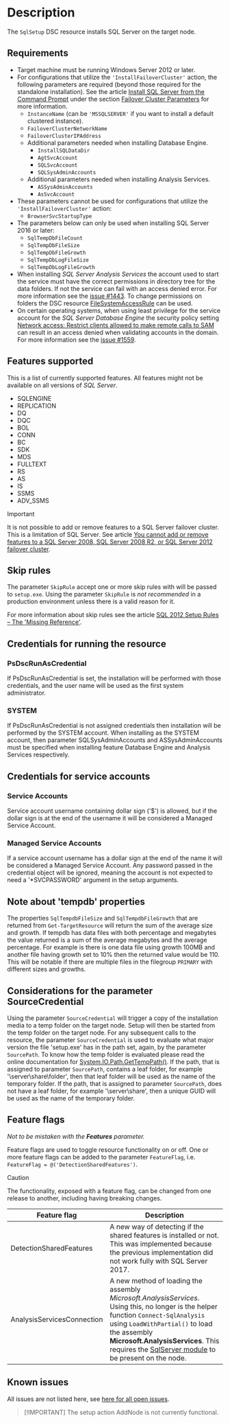 # Description

The `SqlSetup` DSC resource installs SQL Server on the target node.

## Requirements

- Target machine must be running Windows Server 2012 or later.
- For configurations that utilize the `'InstallFailoverCluster'` action, the following
  parameters are required (beyond those required for the standalone installation).
  See the article [Install SQL Server from the Command Prompt](https://docs.microsoft.com/en-us/sql/database-engine/install-windows/install-sql-server-from-the-command-prompt)
  under the section [Failover Cluster Parameters](https://docs.microsoft.com/en-us/sql/database-engine/install-windows/install-sql-server-from-the-command-prompt#ClusterInstall)
  for more information.
  - `InstanceName` (can be `'MSSQLSERVER'` if you want to install a default
    clustered instance).
  - `FailoverClusterNetworkName`
  - `FailoverClusterIPAddress`
  - Additional parameters needed when installing Database Engine.
    - `InstallSQLDataDir`
    - `AgtSvcAccount`
    - `SQLSvcAccount`
    - `SQLSysAdminAccounts`
  - Additional parameters needed when installing Analysis Services.
    - `ASSysAdminAccounts`
    - `AsSvcAccount`
- These parameters cannot be used for configurations that utilize the
  `'InstallFailoverCluster'` action:
  - `BrowserSvcStartupType`
- The parameters below can only be used when installing SQL Server 2016 or
  later:
  - `SqlTempDbFileCount`
  - `SqlTempDbFileSize`
  - `SqlTempDbFileGrowth`
  - `SqlTempDbLogFileSize`
  - `SqlTempDbLogFileGrowth`
- When installing _SQL Server Analysis Services_ the account used to start
  the service must have the correct permissions in directory tree for the
  data folders. If not the service can fail with an access denied error.
  For more information see the [issue #1443](https://github.com/dsccommunity/SqlServerDsc/issues/1443).
  To change permissions on folders the DSC resource [FileSystemAccessRule](https://github.com/dsccommunity/FileSystemDsc)
  can be used.
- On certain operating systems, when using least privilege for the service
  account for the _SQL Server Database Engine_ the security policy setting
  [Network access: Restrict clients allowed to make remote calls to SAM](https://docs.microsoft.com/en-us/windows/security/threat-protection/security-policy-settings/network-access-restrict-clients-allowed-to-make-remote-sam-calls)
  can result in an access denied when validating accounts in the domain.
  For more information see the [issue #1559](https://github.com/dsccommunity/SqlServerDsc/issues/1559).

## Features supported

This is a list of currently supported features. All features might not be
available on all versions of _SQL Server_.

- SQLENGINE
- REPLICATION
- DQ
- DQC
- BOL
- CONN
- BC
- SDK
- MDS
- FULLTEXT
- RS
- AS
- IS
- SSMS
- ADV_SSMS

> [!IMPORTANT]
> It is not possible to add or remove features to a SQL Server failover
> cluster. This is a limitation of SQL Server. See article
> [You cannot add or remove features to a SQL Server 2008, SQL Server 2008 R2, or
> SQL Server 2012 failover cluster](https://support.microsoft.com/en-us/help/2547273/you-cannot-add-or-remove-features-to-a-sql-server-2008,-sql-server-2008-r2,-or-sql-server-2012-failover-cluster).

## Skip rules

The parameter `SkipRule` accept one or more skip rules with will be passed
to `setup.exe`. Using the parameter `SkipRule` is _not recommended_ in a
production environment unless there is a valid reason for it.

For more information about skip rules see the article [SQL 2012 Setup Rules – The 'Missing Reference'](https://deep.data.blog/2014/04/02/sql-2012-setup-rules-the-missing-reference/).

## Credentials for running the resource

### PsDscRunAsCredential

If PsDscRunAsCredential is set, the installation will be performed with those
credentials, and the user name will be used as the first system administrator.

### SYSTEM

If PsDscRunAsCredential is not assigned credentials then installation will be
performed by the SYSTEM account. When installing as the SYSTEM account, then
parameter SQLSysAdminAccounts and ASSysAdminAccounts must be specified when
installing feature Database Engine and Analysis Services respectively.

## Credentials for service accounts

### Service Accounts

Service account username containing dollar sign ('$') is allowed, but if the
dollar sign is at the end of the username it will be considered a Managed Service
Account.

### Managed Service Accounts

If a service account username has a dollar sign at the end of the name it will
be considered a Managed Service Account. Any password passed in
the credential object will be ignored, meaning the account is not expected to
need a '*SVCPASSWORD' argument in the setup arguments.

## Note about 'tempdb' properties

The properties `SqlTempdbFileSize` and `SqlTempdbFileGrowth` that are
returned from `Get-TargetResource` will return the sum of the average size
and growth. If tempdb has data files with both percentage and megabytes the
value returned is a sum of the average megabytes and the average percentage.
For example is there is one data file using growth 100MB and another file
having growth set to 10% then the returned value would be 110.
This will be notable if there are multiple files in the filegroup `PRIMARY`
with different sizes and growths.

## Considerations for the parameter SourceCredential

Using the parameter `SourceCredential` will trigger a copy of the installation
media to a temp folder on the target node. Setup will then be started from
the temp folder on the target node. For any subsequent calls to the resource,
the parameter `SourceCredential` is used to evaluate what major version the
file 'setup.exe' has in the path set, again, by the parameter `SourcePath`.
To know how the temp folder is evaluated please read the online documentation
for [System.IO.Path.GetTempPath()](https://msdn.microsoft.com/en-us/library/system.io.path.gettemppath(v=vs.110).aspx).
If the path, that is assigned to parameter `SourcePath`, contains a leaf folder,
for example '\\server\share\folder', then that leaf folder will be used as the
name of the temporary folder. If the path, that is assigned to parameter
`SourcePath`, does not have a leaf folder, for example '\\server\share', then
a unique GUID will be used as the name of the temporary folder.

## Feature flags

_Not to be mistaken with the **Features** parameter._

Feature flags are used to toggle resource functionality on or off. One or
more feature flags can be added to the parameter `FeatureFlag`, i.e.
`FeatureFlag = @('DetectionSharedFeatures')`.

> [!CAUTION]
> The functionality, exposed with a feature flag, can be changed
> from one release to another, including having breaking changes.

<!-- markdownlint-disable MD013 -->
Feature flag | Description
--- | ---
DetectionSharedFeatures | A new way of detecting if the shared features is installed or not. This was implemented because the previous implementation did not work fully with SQL Server 2017.
AnalysisServicesConnection | A new method of loading the assembly *Microsoft.AnalysisServices*. Using this, no longer is the helper function `Connect-SqlAnalysis` using `LoadWithPartial()` to load the assembly **Microsoft.AnalysisServices**. This requires the [SqlServer module](https://www.powershellgallery.com/packages/SqlServer) to be present on the node.
<!-- markdownlint-enable MD013 -->

## Known issues

All issues are not listed here, see [here for all open issues](https://github.com/dsccommunity/SqlServerDsc/issues?q=is%3Aissue+is%3Aopen+in%3Atitle+SqlSetup).

> [!IMPORTANT] The setup action AddNode is not currently functional.
